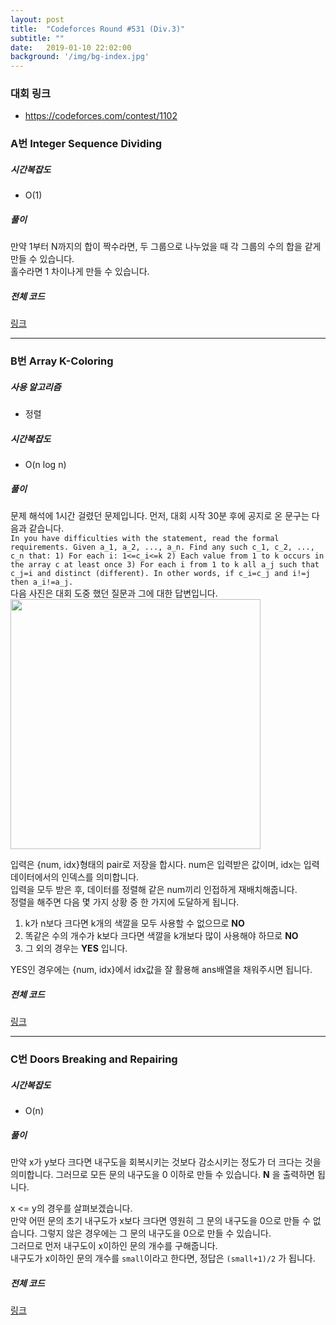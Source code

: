 ```yaml
---
layout: post
title:  "Codeforces Round #531 (Div.3)"
subtitle: ""
date:   2019-01-10 22:02:00
background: '/img/bg-index.jpg'
---
```


### 대회 링크
* https://codeforces.com/contest/1102

### A번 Integer Sequence Dividing

##### 시간복잡도
* O(1)

##### 풀이
만약 1부터 N까지의 합이 짝수라면, 두 그룹으로 나누었을 때 각 그룹의 수의 합을 같게 만들 수 있습니다.<br>
홀수라면 1 차이나게 만들 수 있습니다.

##### 전체 코드
<a href = "https://codeforces.com/contest/1102/submission/48119909">링크</a>

<hr>

### B번 Array K-Coloring

##### 사용 알고리즘
* 정렬

##### 시간복잡도
* O(n log n)

##### 풀이
문제 해석에 1시간 걸렸던 문제입니다. 먼저, 대회 시작 30분 후에 공지로 온 문구는 다음과 같습니다.<br>
`In you have difficulties with the statement, read the formal requirements. Given a_1, a_2, ..., a_n. Find any such c_1, c_2, ..., c_n that: 1) For each i: 1<=c_i<=k 2) Each value from 1 to k occurs in the array c at least once 3) For each i from 1 to k all a_j such that c_j=i and distinct (different). In other words, if c_i=c_j and i!=j then a_i!=a_j.`<br>
다음 사진은 대회 도중 했던 질문과 그에 대한 답변입니다.<br>
<img src = "https://i.imgur.com/HfUBLTI.png" width = "400px">

입력은 {num, idx}형태의 pair로 저장을 합시다. num은 입력받은 값이며, idx는 입력 데이터에서의 인덱스를 의미합니다.<br>
입력을 모두 받은 후, 데이터를 정렬해 같은 num끼리 인접하게 재배치해줍니다.<br>
정렬을 해주면 다음 몇 가지 상황 중 한 가지에 도달하게 됩니다.
1. k가 n보다 크다면 k개의 색깔을 모두 사용할 수 없으므로 **NO**
2. 똑같은 수의 개수가 k보다 크다면 색깔을 k개보다 많이 사용해야 하므로 **NO**
3. 그 외의 경우는 **YES** 입니다.

YES인 경우에는 {num, idx}에서 idx값을 잘 활용해 ans배열을 채워주시면 됩니다.

##### 전체 코드
<a href = "https://codeforces.com/contest/1102/submission/48316935">링크</a>

<hr>

### C번 Doors Breaking and Repairing

##### 시간복잡도
* O(n)

##### 풀이
만약 x가 y보다 크다면 내구도을 회복시키는 것보다 감소시키는 정도가 더 크다는 것을 의미합니다. 그러므로 모든 문의 내구도을 0 이하로 만들 수 있습니다. **N** 을 출력하면 됩니다.

x <= y의 경우를 살펴보겠습니다.<br>
만약 어떤 문의 초기 내구도가 x보다 크다면 영원히 그 문의 내구도을 0으로 만들 수 없습니다. 그렇지 않은 경우에는 그 문의 내구도을 0으로 만들 수 있습니다.<br>
그러므로 먼저 내구도이 x이하인 문의 개수를 구해줍니다.<br>
내구도가 x이하인 문의 개수를 `small`이라고 한다면, 정답은 `(small+1)/2` 가 됩니다.

##### 전체 코드
<a href = "https://codeforces.com/contest/1102/submission/48148404">링크</a>
